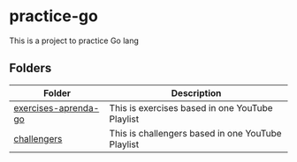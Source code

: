 # practice-go

This is a project to practice Go lang

## Folders

| Folder                                                                                                | Description                                       |
| ----------------------------------------------------------------------------------------------------- | ------------------------------------------------- |
| [exercises-aprenda-go](https://github.com/androdri1998/practice-go/tree/main/exercises-aprenda-go)    | This is exercises based in one YouTube Playlist   |
| [challengers](https://github.com/androdri1998/practice-go/tree/main/exercises-aprenda-go/challengers) | This is challengers based in one YouTube Playlist |
